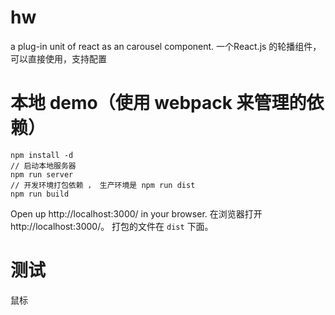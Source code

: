 # hw
a plug-in unit of react as an carousel component.
一个React.js 的轮播组件，可以直接使用，支持配置
# 本地 demo（使用 webpack 来管理的依赖）
```
npm install -d
// 启动本地服务器
npm run server
// 开发环境打包依赖 ， 生产环境是 npm run dist
npm run build
```
Open up http://localhost:3000/ in your browser.
在浏览器打开 http://localhost:3000/。
打包的文件在 ``dist`` 下面。
# 测试
鼠标